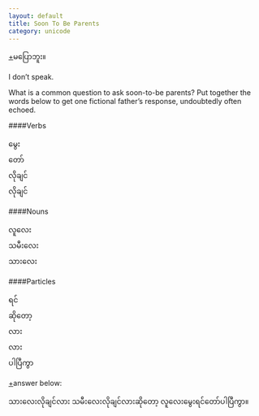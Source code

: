 ```yaml
---
layout: default
title: Soon To Be Parents
category: unicode
---
```


<p class="hide-trigger"><a href="#">+</a><span class="mm3">မပြောဘူး။</span></p>
<p class="en hide-this">I don’t speak.</p>

What is a common question to ask soon-to-be parents? Put together the words below to get one fictional father’s response, undoubtedly often echoed.    

####Verbs
<p class="mm3">
မွေး<br>
တော်<br>
လိုချင်<br>
လိုချင်
</p>    

####Nouns
<p class="mm3">
လူလေး<br>
သမီးလေး<br>
သားလေး
</p>    

####Particles
<p class="mm3">
ရင်<br>
ဆိုတော့<br>
လား<br>
လား<br>
ပါပြီကွာ
</p>    

<p class="hide-trigger"><a href="#">+</a>answer below:</p>
<p class="mm3 hide-this">သားလေးလိုချင်လား သမီးလေးလိုချင်လားဆိုတော့ လူလေးမွေးရင်တော်ပါပြီကွာ။</p>
